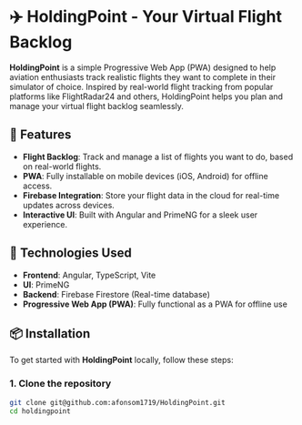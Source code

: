 # ✈️ **HoldingPoint** - Your Virtual Flight Backlog

**HoldingPoint** is a simple Progressive Web App (PWA) designed to help aviation enthusiasts track realistic flights they want to complete in their simulator of choice. Inspired by real-world flight tracking from popular platforms like FlightRadar24 and others, HoldingPoint helps you plan and manage your virtual flight backlog seamlessly.

## 🚀 Features
- **Flight Backlog**: Track and manage a list of flights you want to do, based on real-world flights.
- **PWA**: Fully installable on mobile devices (iOS, Android) for offline access.
- **Firebase Integration**: Store your flight data in the cloud for real-time updates across devices.
- **Interactive UI**: Built with Angular and PrimeNG for a sleek user experience.
  
## 🔧 Technologies Used
- **Frontend**: Angular, TypeScript, Vite
- **UI**: PrimeNG
- **Backend**: Firebase Firestore (Real-time database)
- **Progressive Web App (PWA)**: Fully functional as a PWA for offline use

## 📦 Installation

To get started with **HoldingPoint** locally, follow these steps:

### 1. Clone the repository
```bash
git clone git@github.com:afonsom1719/HoldingPoint.git
cd holdingpoint
```